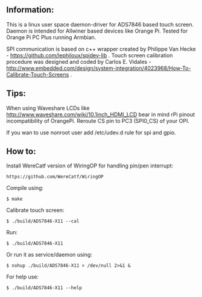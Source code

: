 Information:
------------

This is a linux user space daemon-driver for ADS7846 based touch screen. Daemon is intended for Allwiner based devices like Orange Pi.
Tested for Orange Pi PC Plus running Armbian.

SPI communication is based on c++ wrapper created by Philippe Van Hecke - https://github.com/lephiloux/spidev-lib . 
Touch screen calibration procedure was designed and coded by Carlos E. Vidales - http://www.embedded.com/design/system-integration/4023968/How-To-Calibrate-Touch-Screens .

Tips:
-----
When using Waveshare LCDs like http://www.waveshare.com/wiki/10.1inch_HDMI_LCD bear in mind rPi pinout incompatibility of OrangePi. Reroute CS pin to PC3 (SPI0_CS) of your OPI. 

If you wan to use nonroot user add /etc/udev.d rule for spi and gpio.

How to:
-------

Install WereCatf version of WiringOP for handling pin/pen interrupt:
```
https://github.com/WereCatf/WiringOP
```

Compile using:
```
$ make
```

Calibrate touch screen:
```
$ ./build/ADS7846-X11 --cal
```

Run:
```
$ ./build/ADS7846-X11
```

Or run it as service/daemon using:
```
$ nohup ./build/ADS7846-X11 > /dev/null 2>&1 &
```

For help use:
```
$ ./build/ADS7846-X11 --help
```	
